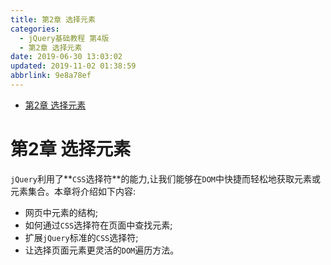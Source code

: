 ```yaml
---
title: 第2章 选择元素
categories: 
  - jQuery基础教程 第4版
  - 第2章 选择元素
date: 2019-06-30 13:03:02
updated: 2019-11-02 01:38:59
abbrlink: 9e8a78ef
---
```

- [第2章 选择元素](/ReadingNotes/9e8a78ef/#第2章-选择元素)

<!--more-->
<script src="https://cdn.bootcss.com/jquery/3.4.0/jquery.slim.min.js"></script>
<script>$(document).ready(function () {$(".post-body > ul:nth-child(1)").hide();});</script>

<!--end-->
# 第2章 选择元素 #
`jQuery`利用了**`CSS`选择符**的能力,让我们能够在`DOM`中快捷而轻松地获取元素或元素集合。本章将介绍如下内容:
- 网页中元素的结构; 
- 如何通过`CSS`选择符在页面中查找元素; 
- 扩展`jQuery`标准的`CSS`选择符; 
- 让选择页面元素更灵活的`DOM`遍历方法。 

